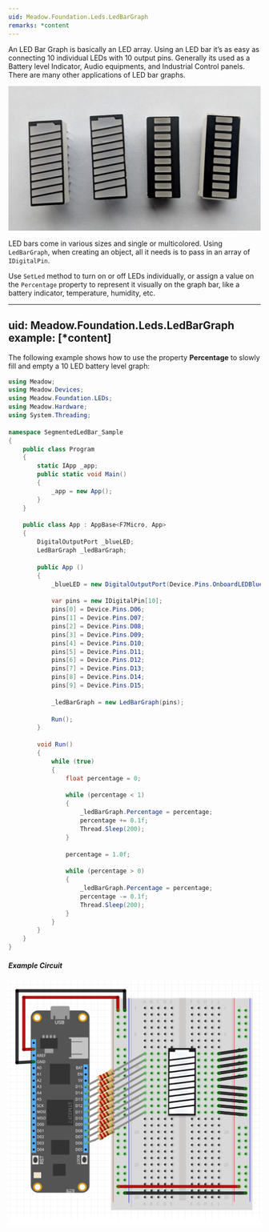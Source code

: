 ```yaml
---
uid: Meadow.Foundation.Leds.LedBarGraph
remarks: *content
---
```


An LED Bar Graph is basically an LED array. Using an LED bar it’s as easy as connecting 10 individual LEDs with 10 output pins. Generally its used as a Battery level Indicator, Audio equipments, and Industrial Control panels. There are many other applications of LED bar graphs.

![](../../API_Assets/Meadow.Foundation.Leds.LedBarGraph/img_LedBarGraph.jpg)

LED bars come in various sizes and single or multicolored. Using `LedBarGraph`, when creating an object, all it needs is to pass in an array of `IDigitalPin`.

Use `SetLed` method to turn on or off LEDs individually, or assign a value on the `Percentage` property to represent it visually on the graph bar, like a battery indicator, temperature, humidity, etc.  

---
uid: Meadow.Foundation.Leds.LedBarGraph
example: [*content]
---

The following example shows how to use the property **Percentage** to slowly fill and empty a 10 LED battery level graph:

```csharp
using Meadow;
using Meadow.Devices;
using Meadow.Foundation.LEDs;
using Meadow.Hardware;
using System.Threading;

namespace SegmentedLedBar_Sample
{
    public class Program
    {
        static IApp _app; 
        public static void Main()
        {
            _app = new App();
        }
    }
    
    public class App : AppBase<F7Micro, App>
    {
        DigitalOutputPort _blueLED;
        LedBarGraph _ledBarGraph;

        public App ()
        {
            _blueLED = new DigitalOutputPort(Device.Pins.OnboardLEDBlue, true);

            var pins = new IDigitalPin[10];
            pins[0] = Device.Pins.D06;
            pins[1] = Device.Pins.D07;
            pins[2] = Device.Pins.D08;
            pins[3] = Device.Pins.D09;
            pins[4] = Device.Pins.D10;
            pins[5] = Device.Pins.D11;
            pins[6] = Device.Pins.D12;
            pins[7] = Device.Pins.D13;
            pins[8] = Device.Pins.D14;
            pins[9] = Device.Pins.D15;

            _ledBarGraph = new LedBarGraph(pins);

            Run();
        }

        void Run()
        {
            while (true)
            {
                float percentage = 0;

                while (percentage < 1)
                {
                    _ledBarGraph.Percentage = percentage;
                    percentage += 0.1f;
                    Thread.Sleep(200);                    
                }

                percentage = 1.0f;

                while (percentage > 0)
                {
                    _ledBarGraph.Percentage = percentage;
                    percentage -= 0.1f;
                    Thread.Sleep(200);                    
                }
            }
        }
    }
}
```

##### Example Circuit

![](../../API_Assets/Meadow.Foundation.Leds.LedBarGraph/LedBarGraph.svg)